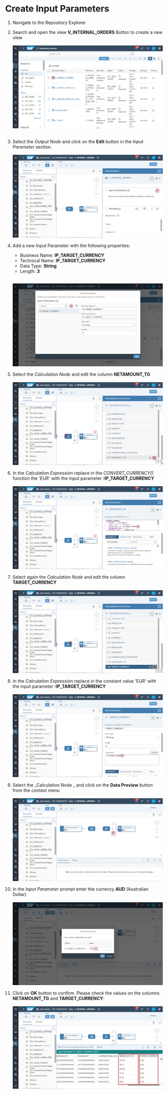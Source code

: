 # Create Input Parameters

1. Navigate to the Repository Explorer
2. Search and open the view **V_INTERNAL_ORDERS** Button to create a new view
  <br><br>![](../images/internal_orders_input_parameter_01.png)<br><br>
3. Select the _Output Node_ and click on the **Edit** button in the _Input Parameter_ section.
  <br><br>![](../images/internal_orders_input_parameter_02.png)
4. Add a new Input Parameter with the following properties:
    - Business Name: **IP_TARGET_CURRENCY**
    - Technical Name: **IP_TARGET_CURRENCY**
    - Data Type: **String**
    - Length: **3**
    
    <br>![](../images/internal_orders_input_parameter_03.png)

5. Select the _Calculation Node_ and edit the column **NETAMOUNT_TG**
  <br><br>![](../images/internal_orders_input_parameter_04.png)

6. In the _Calculation Expression_ replace in the _CONVERT_CURRENCY()_ function the 'EUR' with the input parameter **:IP_TARGET_CURRENCY**
  <br><br>![](../images/internal_orders_input_parameter_05.png)

7. Select again the _Calculation Node_ and edit the column **TARGET_CURRENCY**
  <br><br>![](../images/internal_orders_input_parameter_06.png)

8. In the _Calculation Expression_ replace in the constant value 'EUR' with the input parameter **:IP_TARGET_CURRENCY**
  <br><br>![](../images/internal_orders_input_parameter_07.png)

9. Select the _Calculation Node _ and click on the **Data Preview** button from the context menu
  <br><br>![](../images/internal_orders_input_parameter_08.png)

10. In the _Input Parameter_ prompt enter the currency **AUD** (Australian Dollar)
  <br><br>![](../images/internal_orders_input_parameter_09.png)

11. Click on **OK** button to confirm. Please check the values on the columns **NETAMOUNT_TG** and **TARGET_CURRENCY**:
  <br><br>![](../images/internal_orders_input_parameter_10.png)

